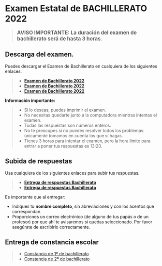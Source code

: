 # Examen Estatal de BACHILLERATO 2022

> <BIG><b>AVISO IMPORTANTE: La duración del examen de bachillerato será de hasta 3 horas</b></BIG>.

## Descarga del examen.

Puedes descargar el Examen de Bachillerato en cualquiera de los siguientes enlaces.

> * **[Examen de Bachillerato 2022](http://ommyuc.org/pdf/2022/2022-BACHILLERATO.pdf)**
> * **[Examen de Bachillerato 2022](https://drive.google.com/file/d/1HslKYt9J4Tqvf0ExaHVDCEIlQU9-XU62/view?usp=sharing)**
> * **[Examen de Bachillerato 2022](https://www.dropbox.com/s/881w8sikuqy54np/2022-BACHILLERATO.pdf?dl=0)**

**Información importante:**

> * Si lo deseas, puedes imprimir el examen.
> * No necesitas quedarte junto a la computadora mientras intentas el examen. 
> * Todas las respuestas son números enteros.
> * No te preocupes si no puedes resolver todos los problemas: únicamente tomamos en cuenta los que sí hagas.
> * Tienes 3 horas para intentar el examen, pero la hora límite para entrar a poner tus respuestas es 13:20.


## Subida de respuestas

Usa cualquiera de los siguientes enlaces para subir tus respuestas.

> * **[Entrega de respuestas Bachillerato](https://forms.gle/iS4oSGHTGnwZ6tfX7)**
> * **[Entrega de respuestas Bachillerato](https://docs.google.com/forms/d/e/1FAIpQLSc2ewLqUokMpHf3AkM7KabVNL3VCE-9ZfX71y27QhVTHbgTYQ/viewform?usp=sf_link)**

Es importante que al entregar:

* Indiques tu **nombre completo**, sin abreviaciones y con los acentos que correspondan.
* Proporciones un correo electrónico (de alguno de tus papás o de un profesor) por que ahí te avisaremos si quedas seleccionado. Por favor asegúrate de escribirlo correctamente.

## Entrega de constancia escolar

> * [Constancia de 1º de bachillerato](https://www.dropbox.com/request/vrbZfsic5n47OoNOy53u)
> * [Constancia de 2º de bachillerato](https://www.dropbox.com/request/lUmq43fgeQ9prUEAl25i)
